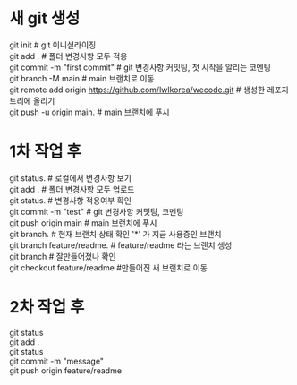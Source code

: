 #  새 git 생성
git init  #  git 이니셜라이징    
git add .  # 폴더 변경사항 모두 적용   
git commit -m "first commit"  # git 변경사항 커밋팅, 첫 시작을 알리는 코멘팅   
git branch -M main  # main 브랜치로 이동   
git remote add origin https://github.com/lwlkorea/wecode.git  # 생성한 레포지토리에 올리기   
git push -u origin main. # main 브랜치에 푸시   

# 1차 작업 후

git status. # 로컬에서 변경사항 보기   
git add .  # 폴더 변경사항 모두 업로드   
git status. # 변경사항 적용여부 확인   
git commit -m "test"  # git 변경사항 커밋팅, 코멘팅   
git push origin main  # main 브랜치에 푸시   
git branch. # 현재 브랜치 상태 확인 '*' 가 지금 사용중인 브랜치   
git branch feature/readme. # feature/readme 라는 브랜치 생성   
git branch  # 잘만들어졌나 확인   
git checkout feature/readme  #만들어진 새 브랜치로 이동   

# 2차 작업 후

git status    
git add .   
git status   
git commit -m "message"   
git push origin feature/readme   
